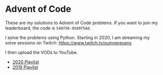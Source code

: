 # Advent of Code

These are my solutions to Advent of Code problems. If you want to join my
leaderboard, the code is `540750-9589f56d`.

I solve the problems using Python. Starting in 2020, I am streaming my solve
sessions on Twitch: https://www.twitch.tv/sumnerevans

I then upload the VODs to YouTube.

* [2020 Playlist](https://www.youtube.com/playlist?list=PLpnr_TeIrBtB56VmuG8PIn5TU3wxkDtHE)
* [2019 Playlist](https://www.youtube.com/playlist?list=PLpnr_TeIrBtB97QK1Bx97mu5CPZVvXHPb)

